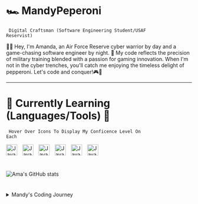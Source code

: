 # 🏎 MandyPeperoni 

<code> Digital Craftsman (Software Engineering Student/USAF Reservist)</code>


<p>👩‍💻 Hey, I'm Amanda, an Air Force Reserve cyber warrior by day and a game-chasing software engineer by night. 🚀 My code reflects the precision of military training blended with a passion for gaming innovation. When I'm not in the cyber trenches, you'll catch me enjoying the timeless delight of pepperoni. Let's code and conquer!🎮🍕</p>
<hr>

# 🔧 Currently Learning (Languages/Tools) 🔧



<code> Hover Over Icons To Display My Conficence Level On Each</code><br>

<img aling="left" alt="Java" width="30px" style="padding-right:10px;" src="https://cdn.jsdelivr.net/gh/devicons/devicon/icons/java/java-original.svg" title="5/10"/>  <img aling="left" alt="Java" width="30px" style="padding-right:10px;" src="https://cdn.jsdelivr.net/gh/devicons/devicon/icons/html5/html5-original-wordmark.svg" title="8/10"/>   <img aling="left" alt="Java" width="30px" style="padding-right:10px;" src="https://cdn.jsdelivr.net/gh/devicons/devicon/icons/css3/css3-original-wordmark.svg" title="7/10" />   <img aling="left" alt="Java" width="30px" style="padding-right:10px;" src="https://cdn.jsdelivr.net/gh/devicons/devicon/icons/javascript/javascript-original.svg" title="6/10"/>   <img aling="left" alt="Java" width="30px" style="padding-right:10px;" src="https://cdn.jsdelivr.net/gh/devicons/devicon/icons/python/python-plain.svg" title="9/10"/>   <img aling="left" alt="Java" width="30px" style="padding-right:10px;" src="https://cdn.jsdelivr.net/gh/devicons/devicon/icons/cplusplus/cplusplus-original.svg" title="3/10" />
<br/>

#

![Ama's GitHub stats](https://github-readme-stats.vercel.app/api?username=MandyPeperoni&show_icons=true&theme=chartreuse-dark)

#



<details>
  
  <summary> Mandy's Coding Journey</summary>
  <p><br>working on it....</p>
</details>

